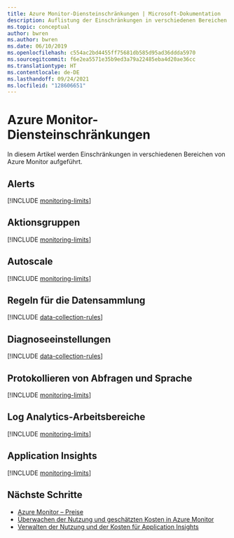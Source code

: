 ```yaml
---
title: Azure Monitor-Diensteinschränkungen | Microsoft-Dokumentation
description: Auflistung der Einschränkungen in verschiedenen Bereichen von Azure Monitor.
ms.topic: conceptual
author: bwren
ms.author: bwren
ms.date: 06/10/2019
ms.openlocfilehash: c554ac2bd4455ff75681db585d95ad36ddda5970
ms.sourcegitcommit: f6e2ea5571e35b9ed3a79a22485eba4d20ae36cc
ms.translationtype: HT
ms.contentlocale: de-DE
ms.lasthandoff: 09/24/2021
ms.locfileid: "128606651"
---
```

# <a name="azure-monitor-service-limits"></a>Azure Monitor-Diensteinschränkungen

In diesem Artikel werden Einschränkungen in verschiedenen Bereichen von Azure Monitor aufgeführt.

## <a name="alerts"></a>Alerts

[!INCLUDE [monitoring-limits](../../includes/azure-monitor-limits-alerts.md)]

## <a name="action-groups"></a>Aktionsgruppen

[!INCLUDE [monitoring-limits](../../includes/azure-monitor-limits-action-groups.md)]

## <a name="autoscale"></a>Autoscale

[!INCLUDE [monitoring-limits](../../includes/azure-monitor-limits-autoscale.md)]

## <a name="data-collection-rules"></a>Regeln für die Datensammlung

[!INCLUDE [data-collection-rules](../../includes/azure-monitor-limits-data-collection-rules.md)]

## <a name="diagnostic-settings"></a>Diagnoseeinstellungen

[!INCLUDE [data-collection-rules](../../includes/azure-monitor-limits-diagnostic-settings.md)]


## <a name="log-queries-and-language"></a>Protokollieren von Abfragen und Sprache

[!INCLUDE [monitoring-limits](../../includes/azure-monitor-limits-log-queries.md)]

## <a name="log-analytics-workspaces"></a>Log Analytics-Arbeitsbereiche

[!INCLUDE [monitoring-limits](../../includes/azure-monitor-limits-workspaces.md)]

## <a name="application-insights"></a>Application Insights

[!INCLUDE [monitoring-limits](../../includes/azure-monitor-limits-app-insights.md)]

## <a name="next-steps"></a>Nächste Schritte

- [Azure Monitor – Preise](https://azure.microsoft.com/pricing/details/monitor/)
- [Überwachen der Nutzung und geschätzten Kosten in Azure Monitor](./usage-estimated-costs.md)
- [Verwalten der Nutzung und der Kosten für Application Insights](app/pricing.md)

